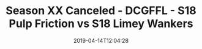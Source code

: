 ---
title: Season XX Canceled - DCGFFL - S18 Pulp Friction vs S18 Limey Wankers
teams-score:
- team: _teams/s18-orange.md
  score: 21
- team: _teams/lime.md
  score: 8
mvp: Jared Lucas (Orange), Jake Bart (Lime)
game-ball: ''
sportsperson: ''
season: 18
week: 7
date: '2019-04-14T12:04:28'
pageid: season-xviii-week-7-april-14-6939-vs-6915
---